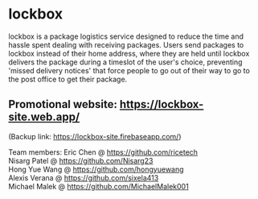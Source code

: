 # lockbox

lockbox is a package logistics service designed to reduce the time and hassle spent dealing with receiving packages. Users send packages to lockbox instead of their home address, where they are held until lockbox delivers the package during a timeslot of the user's choice, preventing 'missed delivery notices' that force people to go out of their way to go to the post office to get their package.

Promotional website:
https://lockbox-site.web.app/
--
(Backup link: https://lockbox-site.firebaseapp.com/)

Team members: 
Eric Chen @ https://github.com/ricetech  
Nisarg Patel @ https://github.com/Nisarg23  
Hong Yue Wang @ https://github.com/hongyuewang  
Alexis Verana @ https://github.com/sixela413  
Michael Malek @ https://github.com/MichaelMalek001  
